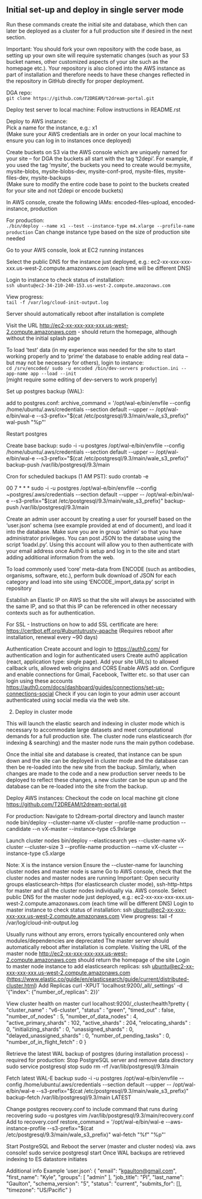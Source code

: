 ## Initial set-up and deploy in single server mode

Run these commands create the initial site and database, which then can later be deployed as a cluster for a full production site if desired in the next section.  

Important:  You should fork your own repository with the code base, as setting up your own site will require systematic changes (such as your S3 bucket names, other customized aspects of your site such as the homepage etc.).  Your repository is also cloned into the AWS instance as part of installation and therefore needs to have these changes reflected in the repository in GitHub directly for proper deployment.  

DGA repo:  
`git clone https://github.com/T2DREAM/t2dream-portal.git`

Deploy test server to local machine:
Follow instructions in README.rst

Deploy to AWS instance:  
Pick a name for the instance, e.g.:  x1  
(Make sure your AWS credentials are in order on your local machine to ensure you can log in to instances once deployed)

Create buckets on S3 via the AWS console which are uniquely named for your site – for DGA the buckets all start with the tag ‘t2depi’.  For example, if you used the tag ‘mysite’, the buckets you need to create would be:mysite, mysite-blobs, mysite-blobs-dev, mysite-conf-prod, mysite-files, mysite-files-dev, mysite-backups  
(Make sure to modify the entire code base to point to the buckets created for your site and not t2depi or encode buckets)

In AWS console, create the following IAMs: encoded-files-upload, encoded-instance, production

For production:  
`./bin/deploy --name x1 --test --instance-type m4.xlarge --profile-name production`
Can change instance type based on the size of production site needed

Go to your AWS console, look at EC2 running instances

Select the public DNS for the instance just deployed, 
e.g.: ec2-xx-xxx-xxx-xxx.us-west-2.compute.amazonaws.com (each time will be different DNS)

Login to instance to check status of installation:  
`ssh ubuntu@ec2-34-210-240-153.us-west-2.compute.amazonaws.com`

View progress:  
`tail -f /var/log/cloud-init-output.log`

Server should automatically reboot after installation is complete

Visit the URL http://ec2-xx-xxx-xxx-xxx.us-west-2.compute.amazonaws.com - should return the homepage, although without the initial splash page

To load ‘test’ data (in my experience was needed for the site to start working properly and to ‘prime’ the database to enable adding real data – but may not be necessary for others), login to instance:  
`cd /srv/encoded/
sudo -u encoded /bin/dev-servers production.ini --app-name app --load --init`  
[might require some editing of dev-servers to work properly]

Set up postgres backup (WAL):

add to postgres.conf:
archive_command = '/opt/wal-e/bin/envfile --config /home/ubuntu/.aws/credentials --section default --upper -- /opt/wal-e/bin/wal-e 
--s3-prefix="$(cat /etc/postgresql/9.3/main/wale_s3_prefix)" wal-push "%p"'

Restart postgres

Create base backup:
sudo -i -u postgres /opt/wal-e/bin/envfile --config /home/ubuntu/.aws/credentials --section default --upper -- /opt/wal-e/bin/wal-e --s3-prefix="$(cat /etc/postgresql/9.3/main/wale_s3_prefix)" backup-push /var/lib/postgresql/9.3/main

Cron for scheduled backups (1 AM PST):
sudo crontab -e

00 7 * * * sudo -i -u postgres /opt/wal-e/bin/envfile --config ~postgres/.aws/credentials --section default --upper -- /opt/wal-e/bin/wal-e --s3-prefix="$(cat /etc/postgresql/9.3/main/wale_s3_prefix)" backup-push /var/lib/postgresql/9.3/main

Create an admin user account by creating a user for yourself based on the ‘user.json’ schema (see example provided at end of document), and load it into the database.  Make sure you are in group ‘admin’ so that you have administrator privileges.  You can post JSON to the database using the script ‘loadxl.py’.  Using this account will allow you to then authenticate with your email address once Auth0 is setup and log in to the site and start adding additional information from the web.  

To load commonly used ‘core’ meta-data from ENCODE (such as antibodies, organisms, software, etc.), perform bulk download of JSON for each category and load into site using ‘ENCODE_import_data.py’ script in repository  

Establish an Elastic IP on AWS so that the site will always be associated with the same IP, and so that this IP can be referenced in other necessary contexts such as for authentication.

For SSL - Instructions on how to add SSL certificate are here:
https://certbot.eff.org/#ubuntutrusty-apache
(Requires reboot after installation, renewal every ~90 days)

Authentication
Create account and login to https://auth0.com/ for authentication and login for authenticated users 
Create auth0 application (react, application type: single page).  Add your site URL(s) to allowed callback urls, allowed web origins and CORS 
Enable AWS add on.  Configure and enable connections for Gmail, Facebook, Twitter etc. so that user can login using these accounts https://auth0.com/docs/dashboard/guides/connections/set-up-connections-social
Check if you can login to your admin user account authenticated using social media via the web site.

2.	Deploy in cluster mode

This will launch the elastic search and indexing in cluster mode which is necessary to accommodate large datasets and meet computational demands for a full production site. The cluster node runs elasticsearch (for indexing & searching) and the master node runs the main python codebase.

Once the initial site and database is created, that instance can be spun down and the site can be deployed in cluster mode and the database can then be re-loaded into the new site from the backup.  Similarly, when changes are made to the code and a new production server needs to be deployed to reflect these changes, a new cluster can be spun up and the database can be re-loaded into the site from the backup.   

Deploy AWS instances:
Checkout the code on local machine
git clone https://github.com/T2DREAM/t2dream-portal.git

For production:
Navigate to t2dream-portal directory and launch master node
bin/deploy --cluster-name vX-cluster --profile-name production --candidate --n vX-master --instance-type c5.9xlarge

Launch cluster nodes
bin/deploy --elasticsearch yes --cluster-name vX-cluster --cluster-size 3 --profile-name production --name vX-cluster --instance-type c5.xlarge

Note: X is the instance version
Ensure the --cluster-name for launching cluster nodes and master node is same
Go to AWS console, check that the cluster nodes and master nodes are running
Important: Open security groups elasticsearch-https (for elasticsearch cluster mode), ssh-http-https for master and all the cluster nodes individually via. AWS console.
Select public DNS for the master node just deployed, e.g.: ec2-xx-xxx-xxx-xxx.us-west-2.compute.amazonaws.com (each time will be different DNS)
Login to master instance to check status of installation: ssh ubuntu@ec2-xx-xxx-xxx-xxx.us-west-2.compute.amazonaws.com
View progress:
tail -f /var/log/cloud-init-output.log

Usually runs without any errors, errors typically encountered only when modules/dependencies are deprecated
The master server should automatically reboot after installation is complete.  Visiting the URL of the master node http://ec2-xx-xxx-xxx-xxx.us-west-2.compute.amazonaws.com should return the homepage of the site
Login to master node instance to add elasticsearch replicas: ssh ubuntu@ec2-xx-xxx-xxx-xxx.us-west-2.compute.amazonaws.com
(https://www.elastic.co/guide/en/elasticsearch/guide/current/distributed-cluster.html)
Add Replicas
curl -XPUT 'localhost:9200/_all/_settings' -d '{"index": {"number_of_replicas": 2}}'

View cluster health on master
curl localhost:9200/_cluster/health?pretty
{
  "cluster_name" : "v6-cluster",
  "status" : "green",
  "timed_out" : false,
  "number_of_nodes" : 5,
  "number_of_data_nodes" : 4,
  "active_primary_shards" : 102,
  "active_shards" : 204,
  "relocating_shards" : 0,
  "initializing_shards" : 0,
  "unassigned_shards" : 0,
  "delayed_unassigned_shards" : 0,
  "number_of_pending_tasks" : 0,
  "number_of_in_flight_fetch" : 0
}

Retrieve the latest WAL backup of postgres (during installation process) - required for production:
Stop PostgreSQL server and remove data directory
sudo service postgresql stop
sudo rm -rf /var/lib/postgresql/9.3/main

Fetch latest WAL-E backup
sudo -i -u postgres /opt/wal-e/bin/envfile --config /home/ubuntu/.aws/credentials --section default --upper -- /opt/wal-e/bin/wal-e --s3-prefix="$(cat /etc/postgresql/9.3/main/wale_s3_prefix)" backup-fetch /var/lib/postgresql/9.3/main LATEST

Change postgres recovery.conf to include command that runs during recovering
sudo -u postgres vim /var/lib/postgresql/9.3/main/recovery.conf
Add to recovery.conf
restore_command = '/opt/wal-e/bin/wal-e --aws-instance-profile --s3-prefix="$(cat /etc/postgresql/9.3/main/wale_s3_prefix)" wal-fetch "%f" "%p"'

Start PostgreSQL and Reboot the server (master and cluster nodes) via. aws console!
sudo service postgresql start
Once WAL backups are retrieved indexing to ES datastore initiates

Additional info
Example ‘user.json’:
{
    "email": "kgaulton@gmail.com",
    "first_name": "Kyle",
    "groups": [
        "admin"
    ],
    "job_title": "PI",
    "last_name": "Gaulton",
    "schema_version": "5",
    "status": "current",
    "submits_for": [],
    "timezone": "US/Pacific"
}
 


